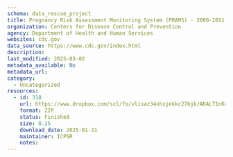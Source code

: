 ```yaml
---
schema: data_rescue_project 
title: Pregnancy Risk Assessment Monitoring System (PRAMS) - 2000-2011
organization: Centers for Disease Control and Prevention
agency: Department of Health and Human Services
websites: cdc.gov
data_source: https://www.cdc.gov/index.html
description: 
last_modified: 2025-03-02
metadata_available: No
metadata_url: 
category:
  - Uncategorized
resources:
  - id: 318
    url: https://www.dropbox.com/scl/fo/vlisaz34xhzjekkc27bjk/AKALT1nKcYuDQPkCipKWRcQ?rlkey=fgbjbvffdsxakl5i4pvj5hbsi&dl=0
    format: ZIP
    status: Finished
    size: 0.25
    download_date: 2025-01-31
    maintainer: ICPSR
    notes: 
---
```


